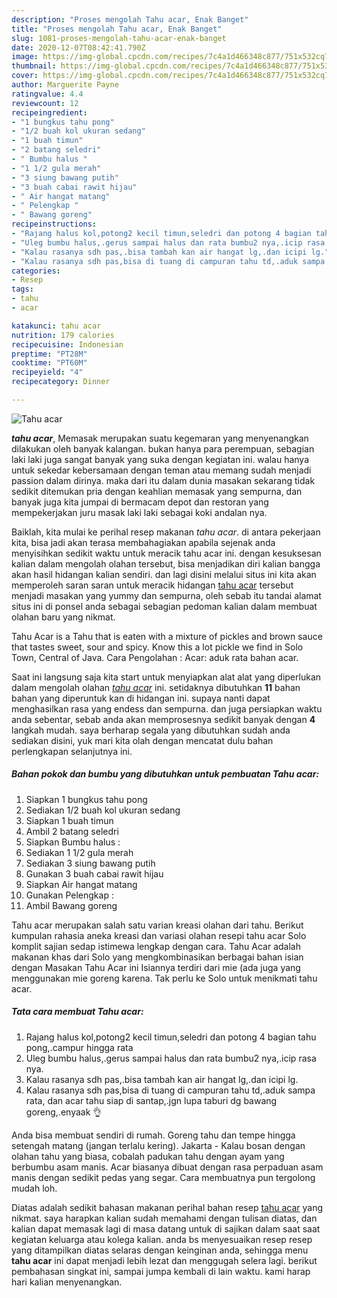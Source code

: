 ```yaml
---
description: "Proses mengolah Tahu acar, Enak Banget"
title: "Proses mengolah Tahu acar, Enak Banget"
slug: 1081-proses-mengolah-tahu-acar-enak-banget
date: 2020-12-07T08:42:41.790Z
image: https://img-global.cpcdn.com/recipes/7c4a1d466348c877/751x532cq70/tahu-acar-foto-resep-utama.jpg
thumbnail: https://img-global.cpcdn.com/recipes/7c4a1d466348c877/751x532cq70/tahu-acar-foto-resep-utama.jpg
cover: https://img-global.cpcdn.com/recipes/7c4a1d466348c877/751x532cq70/tahu-acar-foto-resep-utama.jpg
author: Marguerite Payne
ratingvalue: 4.4
reviewcount: 12
recipeingredient:
- "1 bungkus tahu pong"
- "1/2 buah kol ukuran sedang"
- "1 buah timun"
- "2 batang seledri"
- " Bumbu halus "
- "1 1/2 gula merah"
- "3 siung bawang putih"
- "3 buah cabai rawit hijau"
- " Air hangat matang"
- " Pelengkap "
- " Bawang goreng"
recipeinstructions:
- "Rajang halus kol,potong2 kecil timun,seledri dan potong 4 bagian tahu pong,.campur hingga rata"
- "Uleg bumbu halus,.gerus sampai halus dan rata bumbu2 nya,.icip rasa nya."
- "Kalau rasanya sdh pas,.bisa tambah kan air hangat lg,.dan icipi lg."
- "Kalau rasanya sdh pas,bisa di tuang di campuran tahu td,.aduk sampa rata, dan acar tahu siap di santap,.jgn lupa taburi dg bawang goreng,.enyaak 👌"
categories:
- Resep
tags:
- tahu
- acar

katakunci: tahu acar 
nutrition: 179 calories
recipecuisine: Indonesian
preptime: "PT28M"
cooktime: "PT60M"
recipeyield: "4"
recipecategory: Dinner

---
```



![Tahu acar](https://img-global.cpcdn.com/recipes/7c4a1d466348c877/751x532cq70/tahu-acar-foto-resep-utama.jpg)

<b><i>tahu acar</i></b>, Memasak merupakan suatu kegemaran yang menyenangkan dilakukan oleh banyak kalangan. bukan hanya para perempuan, sebagian laki laki juga sangat banyak yang suka dengan kegiatan ini. walau hanya untuk sekedar kebersamaan dengan teman atau memang sudah menjadi passion dalam dirinya. maka dari itu dalam dunia masakan sekarang tidak sedikit ditemukan pria dengan keahlian memasak yang sempurna, dan banyak juga kita jumpai di bermacam depot dan restoran yang mempekerjakan juru masak laki laki sebagai koki andalan nya.

Baiklah, kita mulai ke perihal resep makanan <i>tahu acar</i>. di antara pekerjaan kita, bisa jadi akan terasa membahagiakan apabila sejenak anda menyisihkan sedikit waktu untuk meracik tahu acar ini. dengan kesuksesan kalian dalam mengolah olahan tersebut, bisa menjadikan diri kalian bangga akan hasil hidangan kalian sendiri. dan lagi disini melalui situs ini kita akan memperoleh saran saran untuk meracik hidangan <u>tahu acar</u> tersebut menjadi masakan yang yummy dan sempurna, oleh sebab itu tandai alamat situs ini di ponsel anda sebagai sebagian pedoman kalian dalam membuat olahan baru yang nikmat.

Tahu Acar is a Tahu that is eaten with a mixture of pickles and brown sauce that tastes sweet, sour and spicy. Know this a lot pickle we find in Solo Town, Central of Java. Cara Pengolahan : Acar: aduk rata bahan acar.


Saat ini langsung saja kita start untuk menyiapkan alat alat yang diperlukan dalam mengolah olahan <u><i>tahu acar</i></u> ini. setidaknya dibutuhkan <b>11</b> bahan bahan yang diperuntuk kan di hidangan ini. supaya nanti dapat menghasilkan rasa yang endess dan sempurna. dan juga persiapkan waktu anda sebentar, sebab anda akan memprosesnya sedikit banyak dengan <b>4</b> langkah mudah. saya berharap segala yang dibutuhkan sudah anda sediakan disini, yuk mari kita olah dengan mencatat dulu bahan perlengkapan selanjutnya ini.

<!--inarticleads1-->

##### Bahan pokok dan bumbu yang dibutuhkan untuk pembuatan Tahu acar:

1. Siapkan 1 bungkus tahu pong
1. Sediakan 1/2 buah kol ukuran sedang
1. Siapkan 1 buah timun
1. Ambil 2 batang seledri
1. Siapkan  Bumbu halus :
1. Sediakan 1 1/2 gula merah
1. Sediakan 3 siung bawang putih
1. Gunakan 3 buah cabai rawit hijau
1. Siapkan  Air hangat matang
1. Gunakan  Pelengkap :
1. Ambil  Bawang goreng


Tahu acar merupakan salah satu varian kreasi olahan dari tahu. Berikut kumpulan rahasia aneka kreasi dan variasi olahan resepi tahu acar Solo komplit sajian sedap istimewa lengkap dengan cara. Tahu Acar adalah makanan khas dari Solo yang mengkombinasikan berbagai bahan isian dengan Masakan Tahu Acar ini Isiannya terdiri dari mie (ada juga yang menggunakan mie goreng karena. Tak perlu ke Solo untuk menikmati tahu acar. 

<!--inarticleads2-->

##### Tata cara membuat Tahu acar:

1. Rajang halus kol,potong2 kecil timun,seledri dan potong 4 bagian tahu pong,.campur hingga rata
1. Uleg bumbu halus,.gerus sampai halus dan rata bumbu2 nya,.icip rasa nya.
1. Kalau rasanya sdh pas,.bisa tambah kan air hangat lg,.dan icipi lg.
1. Kalau rasanya sdh pas,bisa di tuang di campuran tahu td,.aduk sampa rata, dan acar tahu siap di santap,.jgn lupa taburi dg bawang goreng,.enyaak 👌


Anda bisa membuat sendiri di rumah. Goreng tahu dan tempe hingga setengah matang (jangan terlalu kering). Jakarta - Kalau bosan dengan olahan tahu yang biasa, cobalah padukan tahu dengan ayam yang berbumbu asam manis. Acar biasanya dibuat dengan rasa perpaduan asam manis dengan sedikit pedas yang segar. Cara membuatnya pun tergolong mudah loh. 

Diatas adalah sedikit bahasan makanan perihal bahan resep <u>tahu acar</u> yang nikmat. saya harapkan kalian sudah memahami dengan tulisan diatas, dan kalian dapat memasak lagi di masa datang untuk di sajikan dalam saat saat kegiatan keluarga atau kolega kalian. anda bs menyesuaikan resep resep yang ditampilkan diatas selaras dengan keinginan anda, sehingga menu <b>tahu acar</b> ini dapat menjadi lebih lezat dan menggugah selera lagi. berikut pembahasan singkat ini, sampai jumpa kembali di lain waktu. kami harap hari kalian menyenangkan.
